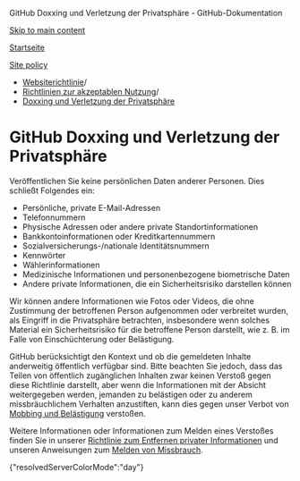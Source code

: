 GitHub Doxxing und Verletzung der Privatsphäre - GitHub-Dokumentation

[Skip to main content](#main-content)

[Startseite](/de)

[Site policy](/de/site-policy)

* [Websiterichtlinie](/de/site-policy)/
* [Richtlinien zur akzeptablen Nutzung](/de/site-policy/acceptable-use-policies)/
* [Doxxing und Verletzung der Privatsphäre](/de/site-policy/acceptable-use-policies/github-doxxing-and-invasion-of-privacy)

GitHub Doxxing und Verletzung der Privatsphäre
==========

Veröffentlichen Sie keine persönlichen Daten anderer Personen. Dies schließt Folgendes ein:

* Persönliche, private E-Mail-Adressen
* Telefonnummern
* Physische Adressen oder andere private Standortinformationen
* Bankkontoinformationen oder Kreditkartennummern
* Sozialversicherungs-/nationale Identitätsnummern
* Kennwörter
* Wählerinformationen
* Medizinische Informationen und personenbezogene biometrische Daten
* Andere private Informationen, die ein Sicherheitsrisiko darstellen können

Wir können andere Informationen wie Fotos oder Videos, die ohne Zustimmung der betroffenen Person aufgenommen oder verbreitet wurden, als Eingriff in die Privatsphäre betrachten, insbesondere wenn solches Material ein Sicherheitsrisiko für die betroffene Person darstellt, wie z. B. im Falle von Einschüchterung oder Belästigung.

GitHub berücksichtigt den Kontext und ob die gemeldeten Inhalte anderweitig öffentlich verfügbar sind. Bitte beachten Sie jedoch, dass das Teilen von öffentlich zugänglichen Inhalten zwar keinen Verstoß gegen diese Richtlinie darstellt, aber wenn die Informationen mit der Absicht weitergegeben werden, jemanden zu belästigen oder zu anderem missbräuchlichem Verhalten anzustiften, kann dies gegen unser Verbot von [Mobbing und Belästigung](/de/site-policy/acceptable-use-policies/github-bullying-and-harassment) verstoßen.

Weitere Informationen oder Informationen zum Melden eines Verstoßes finden Sie in unserer [Richtlinie zum Entfernen privater Informationen](/de/site-policy/content-removal-policies/github-private-information-removal-policy) und unseren Anweisungen zum [Melden von Missbrauch](/de/communities/maintaining-your-safety-on-github/reporting-abuse-or-spam).

{"resolvedServerColorMode":"day"}

